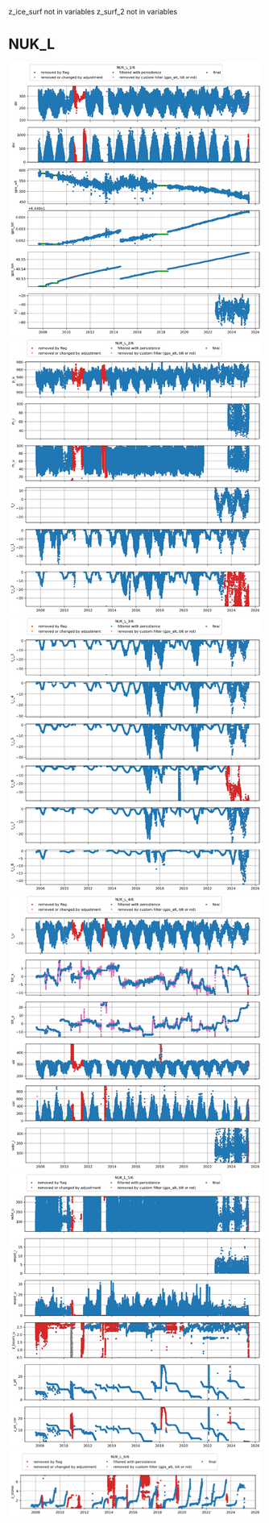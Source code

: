 z_ice_surf not in variables
z_surf_2 not in variables
# NUK_L
![](../figures/flags/NUK_L_0.png)
![](../figures/flags/NUK_L_1.png)
![](../figures/flags/NUK_L_2.png)
![](../figures/flags/NUK_L_3.png)
![](../figures/flags/NUK_L_4.png)
![](../figures/flags/NUK_L_5.png)
 
